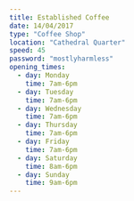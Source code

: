 ```yaml
---
title: Established Coffee
date: 14/04/2017
type: "Coffee Shop"
location: "Cathedral Quarter"
speed: 45
password: "mostlyharmless"
opening_times:
  - day: Monday
    time: 7am-6pm
  - day: Tuesday
    time: 7am-6pm
  - day: Wednesday
    time: 7am-6pm
  - day: Thursday
    time: 7am-6pm
  - day: Friday
    time: 7am-6pm
  - day: Saturday
    time: 8am-6pm
  - day: Sunday
    time: 9am-6pm
---
```

